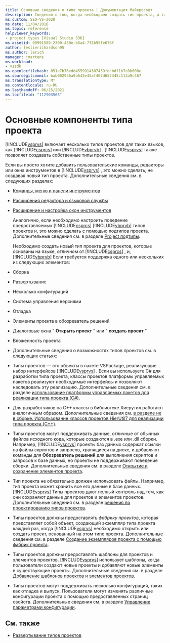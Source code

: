 ```yaml
---
title: Основные сведения о типе проекта | Документация Майкрософт
description: Сведения о том, когда необходимо создать тип проекта, а также при расширении существующего типа проекта с помощью подтипов проекта.
ms.custom: SEO-VS-2020
ms.date: 11/04/2016
ms.topic: reference
helpviewer_keywords:
- project types [Visual Studio SDK]
ms.assetid: 09991589-2300-430e-b6a4-7f2b95fe676f
author: leslierichardson95
ms.author: lerich
manager: jmartens
ms.workload:
- vssdk
ms.openlocfilehash: 051e7b76edd4559914307459fdcbdf1b7c0b600e
ms.sourcegitcommit: bab002936a9a642e45af407d652345c113a9c467
ms.translationtype: MT
ms.contentlocale: ru-RU
ms.lasthandoff: 06/25/2021
ms.locfileid: "112903563"
---
```

# <a name="project-type-essentials"></a>Основные компоненты типа проекта
[!INCLUDE[vsprvs](../../code-quality/includes/vsprvs_md.md)] включает несколько типов проектов для таких языков, как [!INCLUDE[csprcs](../../data-tools/includes/csprcs_md.md)] или [!INCLUDE[vbprvb](../../code-quality/includes/vbprvb_md.md)] . [!INCLUDE[vsprvs](../../code-quality/includes/vsprvs_md.md)] также позволяет создавать собственные типы проектов.

 Если вы просто хотите добавить пользовательские команды, редакторы или окна инструментов в [!INCLUDE[vsprvs](../../code-quality/includes/vsprvs_md.md)] , это можно сделать, не создавая новый тип проекта. Дополнительные сведения см. в следующих разделах:

- [Команды, меню и панели инструментов](../../extensibility/internals/commands-menus-and-toolbars.md)

- [Расширения редактора и языковой службы](../../extensibility/editor-and-language-service-extensions.md)

- [Расширение и настройка окон инструментов](../../extensibility/extending-and-customizing-tool-windows.md)

  Аналогично, если необходимо настроить поведение предоставляемых [!INCLUDE[csprcs](../../data-tools/includes/csprcs_md.md)] [!INCLUDE[vbprvb](../../code-quality/includes/vbprvb_md.md)] типов проектов и, это можно сделать с помощью подтипов проекта. Дополнительные сведения см. в разделе [Project подтипы](../../extensibility/internals/project-subtypes.md).

  Необходимо создать новый тип проекта для проектов, которые основаны на языке, отличном от [!INCLUDE[csprcs](../../data-tools/includes/csprcs_md.md)] , и, [!INCLUDE[vbprvb](../../code-quality/includes/vbprvb_md.md)] Если требуется поддержка одного или нескольких из следующих элементов:

- Сборка

- Развертывание

- Несколько конфигураций

- Система управления версиями

- Отладка

- Элементы проекта в обозреватель решений

- Диалоговые окна " **Открыть проект** " или " **создать проект** "

- Вложенность проекта

- Дополнительные сведения о возможностях типов проектов см. в следующих статьях:

- Типы проектов — это объекты в пакете VSPackage, реализующие набор интерфейсов [!INCLUDE[vsprvs](../../code-quality/includes/vsprvs_md.md)] . Если вы используете C# для разработки типа проекта, классы проектов платформы управляемых пакетов реализуют необходимые интерфейсы и позволяют наследовать эту реализацию. Дополнительные сведения см. в разделе [использование платформы управляемых пакетов для реализации типа проекта (C#)](../../extensibility/internals/using-the-managed-package-framework-to-implement-a-project-type-csharp.md).

- Для разработчиков на C++ классы в библиотеке Хиерутил работают аналогичным образом. Дополнительные сведения см. [в разделе не в сборке. Использование классов проектов HierUtil7 для реализации типа проекта (C++)](/previous-versions/bb166212(v=vs.100)).

- Типы проектов могут поддерживать данные, отличные от обычных файлов исходного кода, которые создаются в .exe или .dll сборки. Например, [!INCLUDE[vsprvs](../../code-quality/includes/vsprvs_md.md)] проекты баз данных содержат ссылки на файлы скриптов и запросов, хранящиеся на диске, и добавляют команды для **Обозреватель решений** для выполнения скриптов и запросов к базе данных, но проекты не поддерживают поведение сборки. Дополнительные сведения см. в разделе [Открытие и сохранение элементов проекта](../../extensibility/internals/opening-and-saving-project-items.md).

- Тип проекта не обязательно должен использовать файлы. Например, тип проекта может хранить все его данные в базе данных. [!INCLUDE[vsprvs](../../code-quality/includes/vsprvs_md.md)] Типы проектов дают полный контроль над тем, как они сохраняют данные для проектов и элементов проектов. Дополнительные сведения см. в разделе [решения по проектированию типов проектов](../../extensibility/internals/project-type-design-decisions.md).

- Типы проектов должны предоставлять *фабрику проектов*, которая представляет собой объект, создающий экземпляр типа проекта каждый раз, когда [!INCLUDE[vsprvs](../../code-quality/includes/vsprvs_md.md)] необходимо открыть или создать проект, основанный на этом типе проекта. Дополнительные сведения см. в разделе [Создание экземпляров проекта с помощью фабрик проекта](../../extensibility/internals/creating-project-instances-by-using-project-factories.md).

- Типы проектов должны предоставлять шаблоны для проектов и элементов проектов. [!INCLUDE[vsprvs](../../code-quality/includes/vsprvs_md.md)] использует шаблоны, когда пользователи создают новые проекты и добавляют новые элементы в существующие проекты. Дополнительные сведения см. в разделе [Добавление шаблонов проектов и элементов проектов](../../extensibility/internals/adding-project-and-project-item-templates.md).

- Типы проектов могут поддерживать несколько конфигураций, таких как отладка и выпуск. Пользователи могут изменять различные конфигурации проекта с помощью предоставленных страниц свойств. Дополнительные сведения см. в разделе [Управление параметрами конфигурации](../../extensibility/internals/managing-configuration-options.md).

## <a name="see-also"></a>См. также
- [Развертывание типов проектов](../../extensibility/internals/deploying-project-types.md)